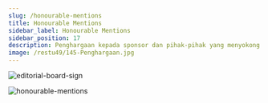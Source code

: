 ```yaml
---
slug: /honourable-mentions
title: Honourable Mentions
sidebar_label: Honourable Mentions
sidebar_position: 17
description: Penghargaan kepada sponsor dan pihak-pihak yang menyokong Restu 49
image: /restu49/145-Penghargaan.jpg
---
```


![editorial-board-sign](/restu49/144-EDITORIAL-BOARD-signatures.jpg)

![honourable-mentions](/restu49/145-Penghargaan.jpg)
